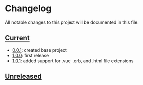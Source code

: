 # Changelog

All notable changes to this project will be documented in this file.

## [Current]

- [0.0.1]: created base project
- [1.0.0]: first release
- [1.0.1]: added support for .vue, .erb, and .html file extensions

## [Unreleased]

[current]: https://github.com/jonny-lake/tw-break/tree/1.0.1
[unreleased]: https://github.com/jonny-lake/tw-break
[0.0.1]: https://github.com/jonny-lake/tw-break/tree/0.0.1
[1.0.0]: https://github.com/jonny-lake/tw-break/tree/1.0.0
[1.0.1]: https://github.com/jonny-lake/tw-break/tree/1.0.1
